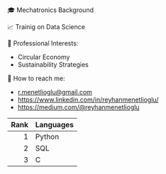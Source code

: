 🎓 Mechatronics Background 

📈 Trainig on Data Science 

📑 Professional Interests: 
   - Circular Economy 
   - Sustainability Strategies 
   
📧 How to reach me: 
   - r.menetlioglu@gmail.com
   - https://www.linkedin.com/in/reyhanmenetlioglu/
   - https://medium.com/@reyhanmenetlioglu
   
| Rank | Languages |
|-----:|-----------|
|     1| Python    |
|     2| SQL       |
|     3| C         |
   
